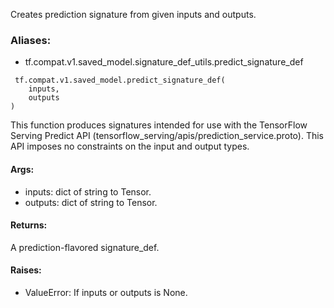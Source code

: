 Creates prediction signature from given inputs and outputs.
### Aliases:
- tf.compat.v1.saved_model.signature_def_utils.predict_signature_def

```
 tf.compat.v1.saved_model.predict_signature_def(
    inputs,
    outputs
)
```
This function produces signatures intended for use with the TensorFlow Serving Predict API (tensorflow_serving/apis/prediction_service.proto). This API imposes no constraints on the input and output types.
#### Args:
- inputs: dict of string to Tensor.
- outputs: dict of string to Tensor.
#### Returns:
A prediction-flavored signature_def.
#### Raises:
- ValueError: If inputs or outputs is None.
